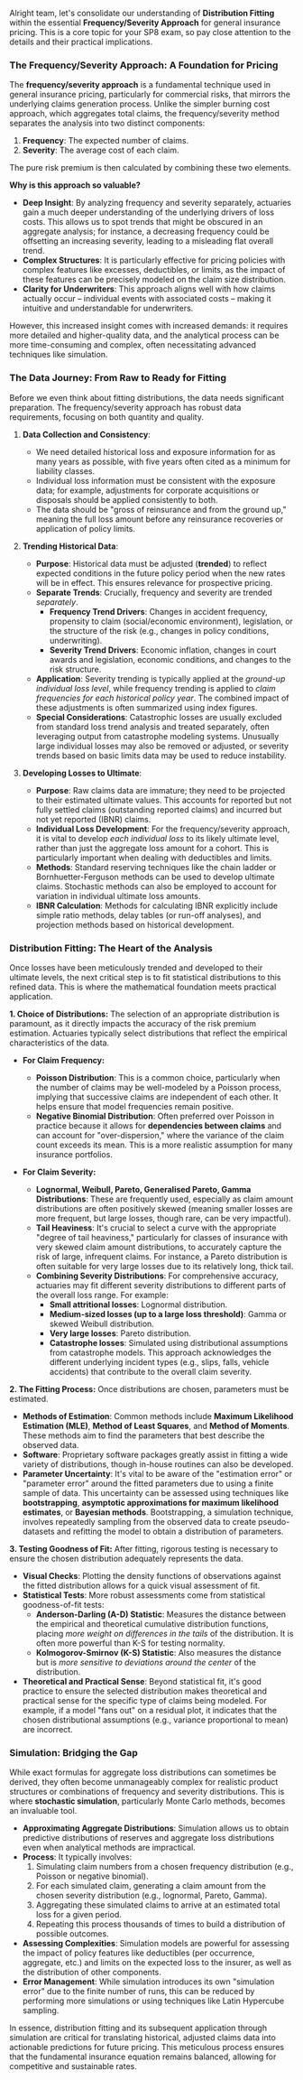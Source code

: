 Alright team, let's consolidate our understanding of **Distribution Fitting** within the essential **Frequency/Severity Approach** for general insurance pricing. This is a core topic for your SP8 exam, so pay close attention to the details and their practical implications.

### **The Frequency/Severity Approach: A Foundation for Pricing**

The **frequency/severity approach** is a fundamental technique used in general insurance pricing, particularly for commercial risks, that mirrors the underlying claims generation process. Unlike the simpler burning cost approach, which aggregates total claims, the frequency/severity method separates the analysis into two distinct components:

1. **Frequency**: The expected number of claims.  
2. **Severity**: The average cost of each claim.

The pure risk premium is then calculated by combining these two elements.

**Why is this approach so valuable?**

* **Deep Insight**: By analyzing frequency and severity separately, actuaries gain a much deeper understanding of the underlying drivers of loss costs. This allows us to spot trends that might be obscured in an aggregate analysis; for instance, a decreasing frequency could be offsetting an increasing severity, leading to a misleading flat overall trend.  
* **Complex Structures**: It is particularly effective for pricing policies with complex features like excesses, deductibles, or limits, as the impact of these features can be precisely modeled on the claim size distribution.  
* **Clarity for Underwriters**: This approach aligns well with how claims actually occur – individual events with associated costs – making it intuitive and understandable for underwriters.

However, this increased insight comes with increased demands: it requires more detailed and higher-quality data, and the analytical process can be more time-consuming and complex, often necessitating advanced techniques like simulation.

### **The Data Journey: From Raw to Ready for Fitting**

Before we even think about fitting distributions, the data needs significant preparation. The frequency/severity approach has robust data requirements, focusing on both quantity and quality.

1. **Data Collection and Consistency**:

   * We need detailed historical loss and exposure information for as many years as possible, with five years often cited as a minimum for liability classes.  
   * Individual loss information must be consistent with the exposure data; for example, adjustments for corporate acquisitions or disposals should be applied consistently to both.  
   * The data should be "gross of reinsurance and from the ground up," meaning the full loss amount before any reinsurance recoveries or application of policy limits.  
2. **Trending Historical Data**:

   * **Purpose**: Historical data must be adjusted (**trended**) to reflect expected conditions in the future policy period when the new rates will be in effect. This ensures relevance for prospective pricing.  
   * **Separate Trends**: Crucially, frequency and severity are trended *separately*.  
     * **Frequency Trend Drivers**: Changes in accident frequency, propensity to claim (social/economic environment), legislation, or the structure of the risk (e.g., changes in policy conditions, underwriting).  
     * **Severity Trend Drivers**: Economic inflation, changes in court awards and legislation, economic conditions, and changes to the risk structure.  
   * **Application**: Severity trending is typically applied at the *ground-up individual loss level*, while frequency trending is applied to *claim frequencies for each historical policy year*. The combined impact of these adjustments is often summarized using index figures.  
   * **Special Considerations**: Catastrophic losses are usually excluded from standard loss trend analysis and treated separately, often leveraging output from catastrophe modeling systems. Unusually large individual losses may also be removed or adjusted, or severity trends based on basic limits data may be used to reduce instability.  
3. **Developing Losses to Ultimate**:

   * **Purpose**: Raw claims data are immature; they need to be projected to their estimated ultimate values. This accounts for reported but not fully settled claims (outstanding reported claims) and incurred but not yet reported (IBNR) claims.  
   * **Individual Loss Development**: For the frequency/severity approach, it is vital to develop *each individual loss* to its likely ultimate level, rather than just the aggregate loss amount for a cohort. This is particularly important when dealing with deductibles and limits.  
   * **Methods**: Standard reserving techniques like the chain ladder or Bornhuetter-Ferguson methods can be used to develop ultimate claims. Stochastic methods can also be employed to account for variation in individual ultimate loss amounts.  
   * **IBNR Calculation**: Methods for calculating IBNR explicitly include simple ratio methods, delay tables (or run-off analyses), and projection methods based on historical development.

### **Distribution Fitting: The Heart of the Analysis**

Once losses have been meticulously trended and developed to their ultimate levels, the next critical step is to fit statistical distributions to this refined data. This is where the mathematical foundation meets practical application.

**1\. Choice of Distributions:** The selection of an appropriate distribution is paramount, as it directly impacts the accuracy of the risk premium estimation. Actuaries typically select distributions that reflect the empirical characteristics of the data.

* **For Claim Frequency:**

  * **Poisson Distribution**: This is a common choice, particularly when the number of claims may be well-modeled by a Poisson process, implying that successive claims are independent of each other. It helps ensure that model frequencies remain positive.  
  * **Negative Binomial Distribution**: Often preferred over Poisson in practice because it allows for **dependencies between claims** and can account for "over-dispersion," where the variance of the claim count exceeds its mean. This is a more realistic assumption for many insurance portfolios.  
* **For Claim Severity:**

  * **Lognormal, Weibull, Pareto, Generalised Pareto, Gamma Distributions**: These are frequently used, especially as claim amount distributions are often positively skewed (meaning smaller losses are more frequent, but large losses, though rare, can be very impactful).  
  * **Tail Heaviness**: It's crucial to select a curve with the appropriate "degree of tail heaviness," particularly for classes of insurance with very skewed claim amount distributions, to accurately capture the risk of large, infrequent claims. For instance, a Pareto distribution is often suitable for very large losses due to its relatively long, thick tail.  
  * **Combining Severity Distributions**: For comprehensive accuracy, actuaries may fit different severity distributions to different parts of the overall loss range. For example:  
    * **Small attritional losses**: Lognormal distribution.  
    * **Medium-sized losses (up to a large loss threshold)**: Gamma or skewed Weibull distribution.  
    * **Very large losses**: Pareto distribution.  
    * **Catastrophe losses**: Simulated using distributional assumptions from catastrophe models. This approach acknowledges the different underlying incident types (e.g., slips, falls, vehicle accidents) that contribute to the overall claim severity.

**2\. The Fitting Process:** Once distributions are chosen, parameters must be estimated.

* **Methods of Estimation**: Common methods include **Maximum Likelihood Estimation (MLE)**, **Method of Least Squares**, and **Method of Moments**. These methods aim to find the parameters that best describe the observed data.  
* **Software**: Proprietary software packages greatly assist in fitting a wide variety of distributions, though in-house routines can also be developed.  
* **Parameter Uncertainty**: It's vital to be aware of the "estimation error" or "parameter error" around the fitted parameters due to using a finite sample of data. This uncertainty can be assessed using techniques like **bootstrapping**, **asymptotic approximations for maximum likelihood estimates**, or **Bayesian methods**. Bootstrapping, a simulation technique, involves repeatedly sampling from the observed data to create pseudo-datasets and refitting the model to obtain a distribution of parameters.

**3\. Testing Goodness of Fit:** After fitting, rigorous testing is necessary to ensure the chosen distribution adequately represents the data.

* **Visual Checks**: Plotting the density functions of observations against the fitted distribution allows for a quick visual assessment of fit.  
* **Statistical Tests**: More robust assessments come from statistical goodness-of-fit tests:  
  * **Anderson-Darling (A-D) Statistic**: Measures the distance between the empirical and theoretical cumulative distribution functions, placing *more weight on differences in the tails* of the distribution. It is often more powerful than K-S for testing normality.  
  * **Kolmogorov-Smirnov (K-S) Statistic**: Also measures the distance but is *more sensitive to deviations around the center* of the distribution.  
* **Theoretical and Practical Sense**: Beyond statistical fit, it's good practice to ensure the selected distribution makes theoretical and practical sense for the specific type of claims being modeled. For example, if a model "fans out" on a residual plot, it indicates that the chosen distributional assumptions (e.g., variance proportional to mean) are incorrect.

### **Simulation: Bridging the Gap**

While exact formulas for aggregate loss distributions can sometimes be derived, they often become unmanageably complex for realistic product structures or combinations of frequency and severity distributions. This is where **stochastic simulation**, particularly Monte Carlo methods, becomes an invaluable tool.

* **Approximating Aggregate Distributions**: Simulation allows us to obtain predictive distributions of reserves and aggregate loss distributions even when analytical methods are impractical.  
* **Process**: It typically involves:  
  1. Simulating claim numbers from a chosen frequency distribution (e.g., Poisson or negative binomial).  
  2. For each simulated claim, generating a claim amount from the chosen severity distribution (e.g., lognormal, Pareto, Gamma).  
  3. Aggregating these simulated claims to arrive at an estimated total loss for a given period.  
  4. Repeating this process thousands of times to build a distribution of possible outcomes.  
* **Assessing Complexities**: Simulation models are powerful for assessing the impact of policy features like deductibles (per occurrence, aggregate, etc.) and limits on the expected loss to the insurer, as well as the distribution of other components.  
* **Error Management**: While simulation introduces its own "simulation error" due to the finite number of runs, this can be reduced by performing more simulations or using techniques like Latin Hypercube sampling.

In essence, distribution fitting and its subsequent application through simulation are critical for translating historical, adjusted claims data into actionable predictions for future pricing. This meticulous process ensures that the fundamental insurance equation remains balanced, allowing for competitive and sustainable rates.

